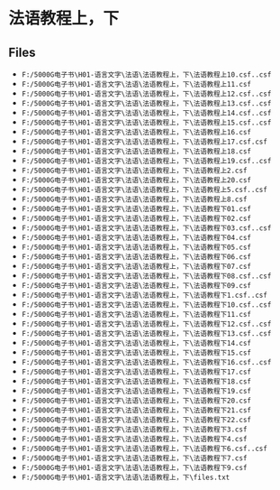 # 法语教程上，下

## Files

- `F:/5000G电子书\H01-语言文字\法语\法语教程上，下\法语教程上10.csf..csf`
- `F:/5000G电子书\H01-语言文字\法语\法语教程上，下\法语教程上11.csf`
- `F:/5000G电子书\H01-语言文字\法语\法语教程上，下\法语教程上12.csf..csf`
- `F:/5000G电子书\H01-语言文字\法语\法语教程上，下\法语教程上13.csf..csf`
- `F:/5000G电子书\H01-语言文字\法语\法语教程上，下\法语教程上14.csf..csf`
- `F:/5000G电子书\H01-语言文字\法语\法语教程上，下\法语教程上15.csf..csf`
- `F:/5000G电子书\H01-语言文字\法语\法语教程上，下\法语教程上16.csf`
- `F:/5000G电子书\H01-语言文字\法语\法语教程上，下\法语教程上17.csf.csf`
- `F:/5000G电子书\H01-语言文字\法语\法语教程上，下\法语教程上18.csf`
- `F:/5000G电子书\H01-语言文字\法语\法语教程上，下\法语教程上19.csf..csf`
- `F:/5000G电子书\H01-语言文字\法语\法语教程上，下\法语教程上2.csf`
- `F:/5000G电子书\H01-语言文字\法语\法语教程上，下\法语教程上20.csf`
- `F:/5000G电子书\H01-语言文字\法语\法语教程上，下\法语教程上5.csf..csf`
- `F:/5000G电子书\H01-语言文字\法语\法语教程上，下\法语教程上8.csf`
- `F:/5000G电子书\H01-语言文字\法语\法语教程上，下\法语教程下01.csf`
- `F:/5000G电子书\H01-语言文字\法语\法语教程上，下\法语教程下02.csf`
- `F:/5000G电子书\H01-语言文字\法语\法语教程上，下\法语教程下03.csf..csf`
- `F:/5000G电子书\H01-语言文字\法语\法语教程上，下\法语教程下04.csf`
- `F:/5000G电子书\H01-语言文字\法语\法语教程上，下\法语教程下05.csf`
- `F:/5000G电子书\H01-语言文字\法语\法语教程上，下\法语教程下06.csf`
- `F:/5000G电子书\H01-语言文字\法语\法语教程上，下\法语教程下07.csf`
- `F:/5000G电子书\H01-语言文字\法语\法语教程上，下\法语教程下08.csf..csf`
- `F:/5000G电子书\H01-语言文字\法语\法语教程上，下\法语教程下09.csf`
- `F:/5000G电子书\H01-语言文字\法语\法语教程上，下\法语教程下1.csf..csf`
- `F:/5000G电子书\H01-语言文字\法语\法语教程上，下\法语教程下10.csf..csf`
- `F:/5000G电子书\H01-语言文字\法语\法语教程上，下\法语教程下11.csf`
- `F:/5000G电子书\H01-语言文字\法语\法语教程上，下\法语教程下12.csf..csf`
- `F:/5000G电子书\H01-语言文字\法语\法语教程上，下\法语教程下13.csf..csf`
- `F:/5000G电子书\H01-语言文字\法语\法语教程上，下\法语教程下14.csf`
- `F:/5000G电子书\H01-语言文字\法语\法语教程上，下\法语教程下15.csf`
- `F:/5000G电子书\H01-语言文字\法语\法语教程上，下\法语教程下16.csf..csf`
- `F:/5000G电子书\H01-语言文字\法语\法语教程上，下\法语教程下17.csf`
- `F:/5000G电子书\H01-语言文字\法语\法语教程上，下\法语教程下18.csf`
- `F:/5000G电子书\H01-语言文字\法语\法语教程上，下\法语教程下19.csf`
- `F:/5000G电子书\H01-语言文字\法语\法语教程上，下\法语教程下20.csf`
- `F:/5000G电子书\H01-语言文字\法语\法语教程上，下\法语教程下21.csf`
- `F:/5000G电子书\H01-语言文字\法语\法语教程上，下\法语教程下22.csf`
- `F:/5000G电子书\H01-语言文字\法语\法语教程上，下\法语教程下3.csf`
- `F:/5000G电子书\H01-语言文字\法语\法语教程上，下\法语教程下4.csf`
- `F:/5000G电子书\H01-语言文字\法语\法语教程上，下\法语教程下6.csf..csf`
- `F:/5000G电子书\H01-语言文字\法语\法语教程上，下\法语教程下7.csf`
- `F:/5000G电子书\H01-语言文字\法语\法语教程上，下\法语教程下9.csf`
- `F:/5000G电子书\H01-语言文字\法语\法语教程上，下\files.txt`
